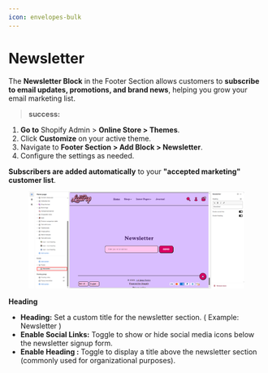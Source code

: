 ```yaml
---
icon: envelopes-bulk
---
```


# Newsletter

The **Newsletter Block** in the Footer Section allows customers to **subscribe to email updates, promotions, and brand news**, helping you grow your email marketing list.

> **success:** 
1. **Go to** Shopify Admin > **Online Store > Themes**.
2. Click **Customize** on your active theme.
3. Navigate to **Footer Section > Add Block > Newsletter**.
4. Configure the settings as needed.


**Subscribers are added automatically** to your **"accepted marketing" customer list**.

<figure><img src="../../.gitbook/assets/letter.png" alt=""><figcaption></figcaption></figure>

**Heading**

* **Heading:** Set a custom title for the newsletter section. ( Example: Newsletter )
* **Enable Social Links:** Toggle to show or hide social media icons below the newsletter signup form.
* **Enable Heading :** Toggle to display a title above the newsletter section (commonly used for organizational purposes).
